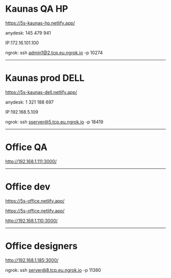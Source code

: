 # **Kaunas QA** HP

https://5s-kaunas-hp.netlify.app/

anydesk: 145 479 941

IP:172.16.101.100

ngrok: ssh admin1@2.tcp.eu.ngrok.io -p 10274
***


# **Kaunas prod** DELL

https://5s-kaunas-dell.netlify.app/

anydesk:  1 321 188 697

IP:192.168.5.109

ngrok: ssh sserver@5.tcp.eu.ngrok.io -p 18419
***

# **Office QA**

http://192.168.1.111:3000/
***

# **Office dev**

https://5s-office.netlify.app/

https://5s-office.netlify.app/

http://192.168.1.110:3000/
***

# **Office designers**

http://192.168.1.185:3000/

ngrok: ssh server@8.tcp.eu.ngrok.io -p 11360
